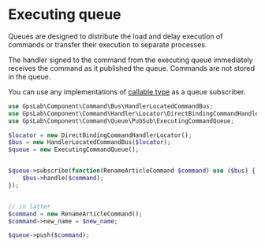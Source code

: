 Executing queue
===============

Queues are designed to distribute the load and delay execution of commands or transfer their execution to separate
processes.

The handler signed to the command from the executing queue immediately receives the command as it published the queue.
Commands are not stored in the queue.

You can use any implementations of [callable type](http://php.net/manual/en/language.types.callable.php) as a queue
subscriber.

```php
use GpsLab\Component\Command\Bus\HandlerLocatedCommandBus;
use GpsLab\Component\Command\Handler\Locator\DirectBindingCommandHandlerLocator;
use GpsLab\Component\Command\Queue\PubSub\ExecutingCommandQueue;

$locator = new DirectBindingCommandHandlerLocator();
$bus = new HandlerLocatedCommandBus($locator);
$queue = new ExecutingCommandQueue();


$queue->subscribe(function(RenameArticleCommand $command) use ($bus) {
    $bus->handle($command);
});


// in latter
$command = new RenameArticleCommand();
$command->new_name = $new_name;

$queue->push($command);
```

